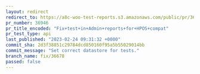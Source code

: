 ```yaml
---
layout: redirect
redirect_to: https://a8c-woo-test-reports.s3.amazonaws.com/public/pr/36946/api/index.html
pr_number: 36946
pr_title_encoded: "Fix+test+in+Admin+reports+for+HPOS+compat"
pr_test_type: api
last_published: "2023-02-24 09:31:32 +0000"
commit_sha: 2d3f38851c29784dcd850160f95a5b55029014bb
commit_message: "Set correct datastore for tests."
branch_name: fix/36678
passed: false
---
```

